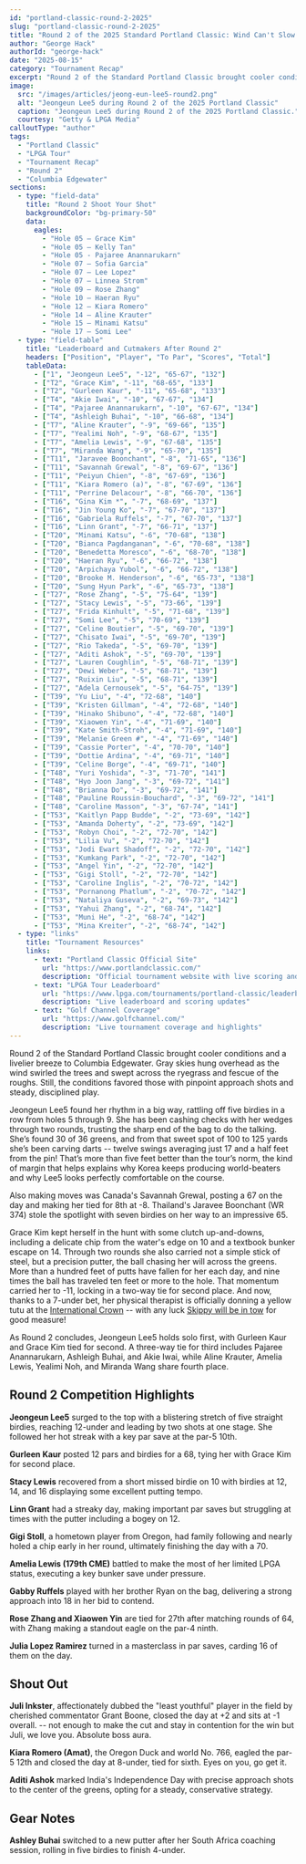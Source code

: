 ```yaml
---
id: "portland-classic-round-2-2025"
slug: "portland-classic-round-2-2025"
title: "Round 2 of the 2025 Standard Portland Classic: Wind Can't Slow Jeongeun Lee5's Streak, Jaravee Boonchant's 65, and a Yellow Tutu?"
author: "George Hack"
authorId: "george-hack"
date: "2025-08-15"
category: "Tournament Recap"
excerpt: "Round 2 of the Standard Portland Classic brought cooler conditions and a livelier breeze to Columbia Edgewater."
image:
  src: "/images/articles/jeong-eun-lee5-round2.png"
  alt: "Jeongeun Lee5 during Round 2 of the 2025 Portland Classic"
  caption: "Jeongeun Lee5 during Round 2 of the 2025 Portland Classic."
  courtesy: "Getty & LPGA Media"
calloutType: "author"
tags:
  - "Portland Classic"
  - "LPGA Tour"
  - "Tournament Recap"
  - "Round 2"
  - "Columbia Edgewater"
sections:
  - type: "field-data"
    title: "Round 2 Shoot Your Shot"
    backgroundColor: "bg-primary-50"
    data:
      eagles:
        - "Hole 05 – Grace Kim"
        - "Hole 05 – Kelly Tan"
        - "Hole 05 - Pajaree Anannarukarn"
        - "Hole 07 – Sofia Garcia"
        - "Hole 07 – Lee Lopez"
        - "Hole 07 – Linnea Strom"
        - "Hole 09 – Rose Zhang"
        - "Hole 10 – Haeran Ryu"
        - "Hole 12 – Kiara Romero"
        - "Hole 14 – Aline Krauter"
        - "Hole 15 – Minami Katsu"
        - "Hole 17 – Somi Lee"
  - type: "field-table"
    title: "Leaderboard and Cutmakers After Round 2"
    headers: ["Position", "Player", "To Par", "Scores", "Total"]
    tableData:
      - ["1", "Jeongeun Lee5", "-12", "65-67", "132"]
      - ["T2", "Grace Kim", "-11", "68-65", "133"]
      - ["T2", "Gurleen Kaur", "-11", "65-68", "133"]
      - ["T4", "Akie Iwai", "-10", "67-67", "134"]
      - ["T4", "Pajaree Anannarukarn", "-10", "67-67", "134"]
      - ["T4", "Ashleigh Buhai", "-10", "66-68", "134"]
      - ["T7", "Aline Krauter", "-9", "69-66", "135"]
      - ["T7", "Yealimi Noh", "-9", "68-67", "135"]
      - ["T7", "Amelia Lewis", "-9", "67-68", "135"]
      - ["T7", "Miranda Wang", "-9", "65-70", "135"]
      - ["T11", "Jaravee Boonchant", "-8", "71-65", "136"]
      - ["T11", "Savannah Grewal", "-8", "69-67", "136"]
      - ["T11", "Peiyun Chien", "-8", "67-69", "136"]
      - ["T11", "Kiara Romero (a)", "-8", "67-69", "136"]
      - ["T11", "Perrine Delacour", "-8", "66-70", "136"]
      - ["T16", "Gina Kim *", "-7", "68-69", "137"]
      - ["T16", "Jin Young Ko", "-7", "67-70", "137"]
      - ["T16", "Gabriela Ruffels", "-7", "67-70", "137"]
      - ["T16", "Linn Grant", "-7", "66-71", "137"]
      - ["T20", "Minami Katsu", "-6", "70-68", "138"]
      - ["T20", "Bianca Pagdanganan", "-6", "70-68", "138"]
      - ["T20", "Benedetta Moresco", "-6", "68-70", "138"]
      - ["T20", "Haeran Ryu", "-6", "66-72", "138"]
      - ["T20", "Arpichaya Yubol", "-6", "66-72", "138"]
      - ["T20", "Brooke M. Henderson", "-6", "65-73", "138"]
      - ["T20", "Sung Hyun Park", "-6", "65-73", "138"]
      - ["T27", "Rose Zhang", "-5", "75-64", "139"]
      - ["T27", "Stacy Lewis", "-5", "73-66", "139"]
      - ["T27", "Frida Kinhult", "-5", "71-68", "139"]
      - ["T27", "Somi Lee", "-5", "70-69", "139"]
      - ["T27", "Celine Boutier", "-5", "69-70", "139"]
      - ["T27", "Chisato Iwai", "-5", "69-70", "139"]
      - ["T27", "Rio Takeda", "-5", "69-70", "139"]
      - ["T27", "Aditi Ashok", "-5", "69-70", "139"]
      - ["T27", "Lauren Coughlin", "-5", "68-71", "139"]
      - ["T27", "Dewi Weber", "-5", "68-71", "139"]
      - ["T27", "Ruixin Liu", "-5", "68-71", "139"]
      - ["T27", "Adela Cernousek", "-5", "64-75", "139"]
      - ["T39", "Yu Liu", "-4", "72-68", "140"]
      - ["T39", "Kristen Gillman", "-4", "72-68", "140"]
      - ["T39", "Hinako Shibuno", "-4", "72-68", "140"]
      - ["T39", "Xiaowen Yin", "-4", "71-69", "140"]
      - ["T39", "Kate Smith-Stroh", "-4", "71-69", "140"]
      - ["T39", "Melanie Green #", "-4", "71-69", "140"]
      - ["T39", "Cassie Porter", "-4", "70-70", "140"]
      - ["T39", "Dottie Ardina", "-4", "69-71", "140"]
      - ["T39", "Celine Borge", "-4", "69-71", "140"]
      - ["T48", "Yuri Yoshida", "-3", "71-70", "141"]
      - ["T48", "Hyo Joon Jang", "-3", "69-72", "141"]
      - ["T48", "Brianna Do", "-3", "69-72", "141"]
      - ["T48", "Pauline Roussin-Bouchard", "-3", "69-72", "141"]
      - ["T48", "Caroline Masson", "-3", "67-74", "141"]
      - ["T53", "Kaitlyn Papp Budde", "-2", "73-69", "142"]
      - ["T53", "Amanda Doherty", "-2", "73-69", "142"]
      - ["T53", "Robyn Choi", "-2", "72-70", "142"]
      - ["T53", "Lilia Vu", "-2", "72-70", "142"]
      - ["T53", "Jodi Ewart Shadoff", "-2", "72-70", "142"]
      - ["T53", "Kumkang Park", "-2", "72-70", "142"]
      - ["T53", "Angel Yin", "-2", "72-70", "142"]
      - ["T53", "Gigi Stoll", "-2", "72-70", "142"]
      - ["T53", "Caroline Inglis", "-2", "70-72", "142"]
      - ["T53", "Pornanong Phatlum", "-2", "70-72", "142"]
      - ["T53", "Nataliya Guseva", "-2", "69-73", "142"]
      - ["T53", "Yahui Zhang", "-2", "68-74", "142"]
      - ["T53", "Muni He", "-2", "68-74", "142"]
      - ["T53", "Mina Kreiter", "-2", "68-74", "142"]
  - type: "links"
    title: "Tournament Resources"
    links:
      - text: "Portland Classic Official Site"
        url: "https://www.portlandclassic.com/"
        description: "Official tournament website with live scoring and information"
      - text: "LPGA Tour Leaderboard"
        url: "https://www.lpga.com/tournaments/portland-classic/leaderboard"
        description: "Live leaderboard and scoring updates"
      - text: "Golf Channel Coverage"
        url: "https://www.golfchannel.com/"
        description: "Live tournament coverage and highlights"
---
```


Round 2 of the Standard Portland Classic brought cooler conditions and a livelier breeze to Columbia Edgewater. Gray skies hung overhead as the wind swirled the trees and swept across the ryegrass and fescue of the roughs. Still, the conditions favored those with pinpoint approach shots and steady, disciplined play.

Jeongeun Lee5 found her rhythm in a big way, rattling off five birdies in a row from holes 5 through 9. She has been cashing checks with her wedges through two rounds, trusting the sharp end of the bag to do the talking. She’s found 30 of 36 greens, and from that sweet spot of 100 to 125 yards she’s been carving darts -- twelve swings averaging just 17 and a half feet from the pin! That’s more than five feet better than the tour’s norm, the kind of margin that helps explains why Korea keeps producing world-beaters and why Lee5 looks perfectly comfortable on the course. 

Also making moves was Canada's Savannah Grewal, posting a 67 on the day and making her tied for 8th at -8. Thailand's Jaravee Boonchant (WR 374) stole the spotlight with seven birdies on her way to an impressive 65. 

Grace Kim kept herself in the hunt with some clutch up-and-downs, including a delicate chip from the water's edge on 10 and a textbook bunker escape on 14. Through two rounds she also carried not a simple stick of steel, but a precision putter, the ball chasing her will across the greens. More than a hundred feet of putts have fallen for her each day, and nine times the ball has traveled ten feet or more to the hole. That momentum carried her to -11, locking in a two-way tie for second place. And now, thanks to a 7-under bet, her physical therapist is officially donning a yellow tutu at the [International Crown](https://crown.lpga.com/) -- with any luck [Skippy will be in tow](https://www.instagram.com/reel/DMERtb5Npqq/) for good measure!

As Round 2 concludes, Jeongeun Lee5 holds solo first, with Gurleen Kaur and Grace Kim tied for second. A three-way tie for third includes Pajaree Anannarukarn, Ashleigh Buhai, and Akie Iwai, while Aline Krauter, Amelia Lewis, Yealimi Noh, and Miranda Wang share fourth place.

## Round 2 Competition Highlights

**Jeongeun Lee5** surged to the top with a blistering stretch of five straight birdies, reaching 12-under and leading by two shots at one stage. She followed her hot streak with a key par save at the par-5 10th.

**Gurleen Kaur** posted 12 pars and birdies for a 68, tying her with Grace Kim for second place.  

**Stacy Lewis** recovered from a short missed birdie on 10 with birdies at 12, 14, and 16 displaying some excellent putting tempo.

**Linn Grant** had a streaky day, making important par saves but struggling at times with the putter including a bogey on 12.

**Gigi Stoll**, a hometown player from Oregon, had family following and nearly holed a chip early in her round, ultimately finishing the day with a 70.

**Amelia Lewis (179th CME)** battled to make the most of her limited LPGA status, executing a key bunker save under pressure.

**Gabby Ruffels** played with her brother Ryan on the bag, delivering a strong approach into 18 in her bid to contend.

**Rose Zhang and Xiaowen Yin** are tied for 27th after matching rounds of 64, with Zhang making a standout eagle on the par-4 ninth.

**Julia Lopez Ramirez** turned in a masterclass in par saves, carding 16 of them on the day.

## Shout Out

**Juli Inkster**, affectionately dubbed the "least youthful" player in the field by cherished commentator Grant Boone, closed the day at +2 and sits at -1 overall. -- not enough to make the cut and stay in contention for the win but Juli, we love you. Absolute boss aura.

**Kiara Romero (Amat)**, the Oregon Duck and world No. 766, eagled the par-5 12th and closed the day at 8-under, tied for sixth. Eyes on you, go get it.

**Aditi Ashok** marked India's Independence Day with precise approach shots to the center of the greens, opting for a steady, conservative strategy.

## Gear Notes

**Ashley Buhai** switched to a new putter after her South Africa coaching session, rolling in five birdies to finish 4-under.
